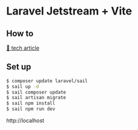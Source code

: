 # Laravel Jetstream + Vite
## How to
[🚄 tech article](https://zenn.dev/yamabiko/articles/laravel-jetstream-vite-i18n)

## Set up
```bash
$ composer update laravel/sail
$ sail up -d
$ sail composer update
$ sail artisan migrate
$ sail npm install
$ sail npm run dev
```

http://localhost